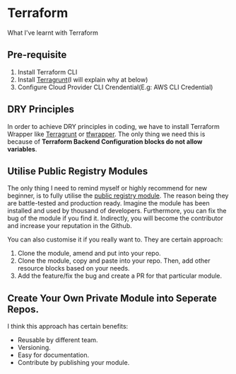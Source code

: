 # Terraform
What I've learnt with Terraform

## Pre-requisite
1. Install Terraform CLI
2. Install [Terragrunt](https://terragrunt.gruntwork.io/)(I will explain why at below)
3. Configure Cloud Provider CLI Crendential(E.g: AWS CLI Credential)

## DRY Principles
In order to achieve DRY principles in coding, we have to install Terraform Wrapper like [Terragrunt](https://terragrunt.gruntwork.io/) or [tfwrapper](https://github.com/claranet/terraform-wrapper). The only thing we need this is because of **Terraform Backend Configuration blocks do not allow variables**.

## Utilise Public Registry Modules
The only thing I need to remind myself or highly recommend for new beginner, is to fully utilise the [public registry module](https://registry.terraform.io/browse/modules). The reason being they are battle-tested and production ready. Imagine the module has been installed and used by thousand of developers. Furthermore, you can fix the bug of the module if you find it. Indirectly, you will become the contributor and increase your reputation in the Github.

You can also customise it if you really want to. They are certain approach:
1. Clone the module, amend and put into your repo.
2. Clone the module, copy and paste into your repo. Then, add other resource blocks based on your needs.
3. Add the feature/fix the bug and create a PR for that particular module.

## Create Your Own Private Module into Seperate Repos.
I think this approach has certain benefits:
- Reusable by different team.
- Versioning.
- Easy for documentation.
- Contribute by publishing your module.
